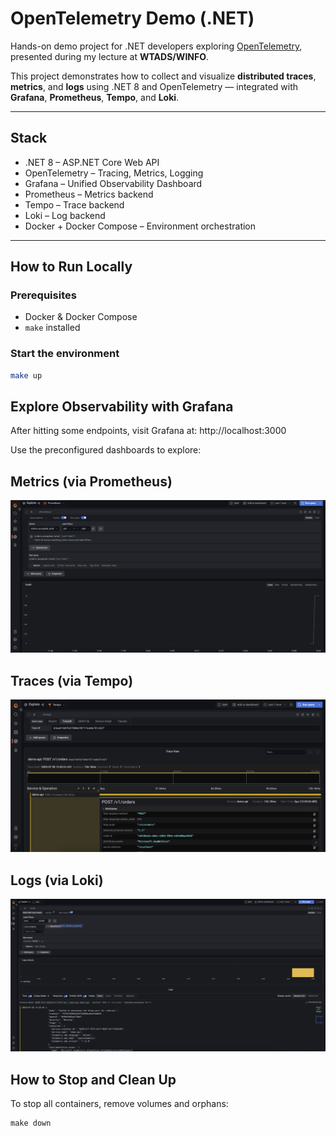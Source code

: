 # OpenTelemetry Demo (.NET)

Hands-on demo project for .NET developers exploring [OpenTelemetry](https://opentelemetry.io/), presented during my lecture at **WTADS/WINFO**.

This project demonstrates how to collect and visualize **distributed traces**, **metrics**, and **logs** using .NET 8 and OpenTelemetry — integrated with **Grafana**, **Prometheus**, **Tempo**, and **Loki**.

---

## Stack

- .NET 8 – ASP.NET Core Web API
- OpenTelemetry – Tracing, Metrics, Logging
- Grafana – Unified Observability Dashboard
- Prometheus – Metrics backend
- Tempo – Trace backend
- Loki – Log backend
- Docker + Docker Compose – Environment orchestration

---

## How to Run Locally

### Prerequisites

- Docker & Docker Compose
- `make` installed

### Start the environment

```bash
make up
```

## Explore Observability with Grafana
After hitting some endpoints, visit Grafana at: http://localhost:3000

Use the preconfigured dashboards to explore:

## Metrics (via Prometheus)
<p align="center"> <img src="./docs/prometheus.png" alt="Grafana - Prometheus metrics" width="700"/> </p>

## Traces (via Tempo)
<p align="center"> <img src="./docs/tempo.png" alt="Grafana - Tempo traces" width="700"/> </p>

## Logs (via Loki)
<p align="center"> <img src="./docs/loki.png" alt="Grafana - Loki logs" width="700"/> </p>

## How to Stop and Clean Up

To stop all containers, remove volumes and orphans:
```
make down
```